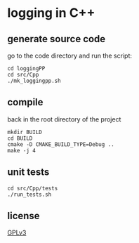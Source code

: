 # logging in C++

## generate source code
go to the code directory and run the script:
```
cd loggingPP
cd src/Cpp
./mk_loggingpp.sh
```

## compile
back in the root directory of the project
```
mkdir BUILD
cd BUILD
cmake -D CMAKE_BUILD_TYPE=Debug ..
make -j 4
```

## unit tests

```
cd src/Cpp/tests
./run_tests.sh
```

## license

[GPLv3](LICENSE)

